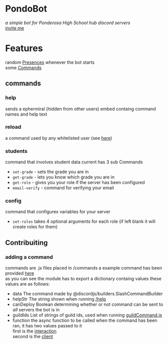 # PondoBot
*a simple bot for Ponderosa High School hub discord servers*<br>
[invite me](https://discord.com/api/oauth2/authorize?client_id=893988257107410944&permissions=380574485568&scope=bot%20applications.commands)


# Features

random [Presences](/bot.js#L6-L12) whenever the bot starts<br>
some [Commands](#commands)

## commands

### help
sends a ephermiral (hidden from other users) embed containg command names and help text

### reload
a command used by any whitelisted user (see [here](util.js#L15))

### students
command that involves student data current has 3 sub Commands<br>
* `set-grade` - sets the grade you are in <br>
* `get-grade` - lets you know which grade you are in <br>
* `get-role` - gives you your role if the server has been configured<br>
* `email-verify` - command for verifying your email <br>

### config
command that configures variables for your server
* `set-roles` takes 4 optional arguments for each role (if left blank it will create roles for them)

## Contribuiting

### adding a command
commands are .js files placed in /commands a example command has been provided [here](/commands/example.js)<br>
as you can see the module has to export a dictionary containg values these values are as follows:
*	data
	The command made by @discordjs/builders.SlashCommandBuilder<br>
*	helpStr
	The string shown when running [/help](/commands/help.js)
*	canDeploy
	Boolean determining whether or not command can be sent to *all* servers the bot is in<br>
*	guildIds
	List of strings of guild ids, used when running [guildCommand.js](/guildCommand.js)<br>
*	function
	the async function to be called when the command has been ran, it has two values passed to it<br>
	first is the [interaction](https://discord.js.org/#/docs/main/stable/class/Interaction)<br>
	second is the [client](https://discord.js.org/#/docs/main/stable/class/Client)<br>

